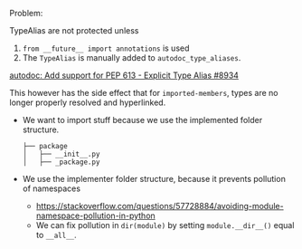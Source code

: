 Problem:

TypeAlias are not protected unless

1. `from __future__ import annotations` is used
2. The `TypeAlias` is manually added to `autodoc_type_aliases`.

[autodoc: Add support for PEP 613 - Explicit Type Alias #8934
](https://github.com/sphinx-doc/sphinx/issues/8934)

This however has the side effect that for `imported-members`, types are no longer properly resolved and hyperlinked.

- We want to import stuff because we use the implemented folder structure.

  ```
  ├── package
  │   ├── __init__.py
  │   ├── _package.py
  ```

- We use the implementer folder structure, because it prevents pollution of namespaces
  - https://stackoverflow.com/questions/57728884/avoiding-module-namespace-pollution-in-python
  - We can fix pollution in `dir(module)` by setting `module.__dir__()` equal to `__all__`.
